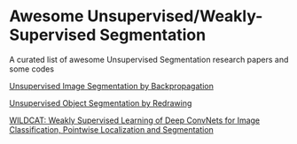 # Awesome Unsupervised/Weakly-Supervised Segmentation
A curated list of awesome Unsupervised Segmentation research papers and some codes

[Unsupervised Image Segmentation by Backpropagation](https://kanezaki.github.io/pytorch-unsupervised-segmentation/ICASSP2018_kanezaki.pdf)

[Unsupervised Object Segmentation by Redrawing](http://papers.nips.cc/paper/9434-unsupervised-object-segmentation-by-redrawing.pdf)

[WILDCAT: Weakly Supervised Learning of Deep ConvNets for Image Classification, Pointwise Localization and Segmentation](http://openaccess.thecvf.com/content_cvpr_2017/papers/Durand_WILDCAT_Weakly_Supervised_CVPR_2017_paper.pdf)
